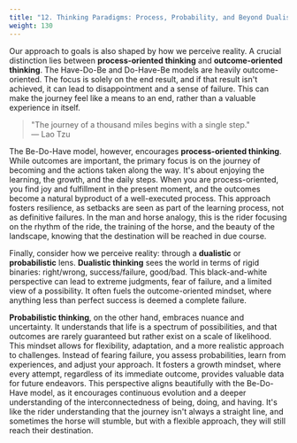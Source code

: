```yaml
---
title: "12. Thinking Paradigms: Process, Probability, and Beyond Dualism"
weight: 130
---
```


Our approach to goals is also shaped by how we perceive reality. A crucial distinction lies between <strong>process-oriented thinking</strong> and <strong>outcome-oriented thinking</strong>. The Have-Do-Be and Do-Have-Be models are heavily outcome-oriented. The focus is solely on the end result, and if that result isn't achieved, it can lead to disappointment and a sense of failure. This can make the journey feel like a means to an end, rather than a valuable experience in itself.

> "The journey of a thousand miles begins with a single step."<br>— Lao Tzu

The Be-Do-Have model, however, encourages <strong>process-oriented thinking</strong>. While outcomes are important, the primary focus is on the journey of becoming and the actions taken along the way. It's about enjoying the learning, the growth, and the daily steps. When you are process-oriented, you find joy and fulfillment in the present moment, and the outcomes become a natural byproduct of a well-executed process. This approach fosters resilience, as setbacks are seen as part of the learning process, not as definitive failures. In the man and horse analogy, this is the rider focusing on the rhythm of the ride, the training of the horse, and the beauty of the landscape, knowing that the destination will be reached in due course.

Finally, consider how we perceive reality: through a <strong>dualistic</strong> or <strong>probabilistic</strong> lens. <strong>Dualistic thinking</strong> sees the world in terms of rigid binaries: right/wrong, success/failure, good/bad. This black-and-white perspective can lead to extreme judgments, fear of failure, and a limited view of a possibility. It often fuels the outcome-oriented mindset, where anything less than perfect success is deemed a complete failure.

<strong>Probabilistic thinking</strong>, on the other hand, embraces nuance and uncertainty. It understands that life is a spectrum of possibilities, and that outcomes are rarely guaranteed but rather exist on a scale of likelihood. This mindset allows for flexibility, adaptation, and a more realistic approach to challenges. Instead of fearing failure, you assess probabilities, learn from experiences, and adjust your approach. It fosters a growth mindset, where every attempt, regardless of its immediate outcome, provides valuable data for future endeavors. This perspective aligns beautifully with the Be-Do-Have model, as it encourages continuous evolution and a deeper understanding of the interconnectedness of being, doing, and having. It's like the rider understanding that the journey isn't always a straight line, and sometimes the horse will stumble, but with a flexible approach, they will still reach their destination.